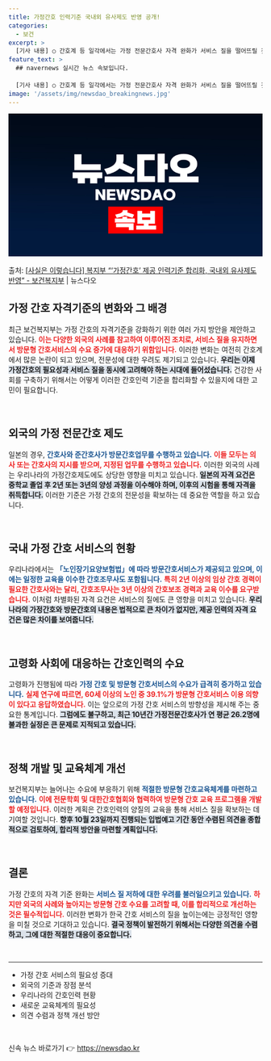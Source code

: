 ```yaml
---
title: 가정간호 인력기준 국내외 유사제도 반영 공개!
categories:
  - 보건
excerpt: >
  [기사 내용] ○ 간호계 등 일각에서는 가정 전문간호사 자격 완화가 서비스 질을 떨어뜨릴 것이며, 전문성 강…
feature_text: >
  ## navernews 실시간 뉴스 속보입니다.

  [기사 내용] ○ 간호계 등 일각에서는 가정 전문간호사 자격 완화가 서비스 질을 떨어뜨릴 것이며, 전문성 강…
image: '/assets/img/newsdao_breakingnews.jpg'
---
```


![뉴스다오 속보](/assets/img/newsdao_breakingnews.jpg)

<p>출처: <a href="https://newsdao.kr/2069" rel="dofollow">[사실은 이렇습니다] 복지부 “‘가정간호’ 제공 인력기준 합리화, 국내외 유사제도 반영” - 보건복지부</a> | 뉴스다오</p>

<h2 data-ke-size="size26">가정 간호 자격기준의 변화와 그 배경</h2>

<p data-ke-size="size16">최근 보건복지부는 가정 간호의 자격기준을 강화하기 위한 여러 가지 방안을 제안하고 있습니다. <b><span style="color: #ee2323;">이는 다양한 외국의 사례를 참고하여 이루어진 조치로, 서비스 질을 유지하면서 방문형 간호서비스의 수요 증가에 대응하기 위함입니다.</span></b> 이러한 변화는 여전히 간호계에서 많은 논란이 되고 있으며, 전문성에 대한 우려도 제기되고 있습니다. <b><span style="background-color: #21538527;">우리는 이제 가정간호의 필요성과 서비스 질을 동시에 고려해야 하는 시대에 들어섰습니다.</span></b> 건강한 사회를 구축하기 위해서는 어떻게 이러한 간호인력 기준을 합리화할 수 있을지에 대한 고민이 필요합니다.</p>

<p data-ke-size="size16">&nbsp;</p>

<h2 data-ke-size="size26">외국의 가정 전문간호 제도</h2>

<p data-ke-size="size16">일본의 경우, <b><span style="color: #1a5490;">간호사와 준간호사가 방문간호업무를 수행하고 있습니다.</span></b> <b><span style="color: #ee2323;">이들 모두는 의사 또는 간호사의 지시를 받으며, 지정된 업무를 수행하고 있습니다.</span></b> 이러한 외국의 사례는 우리나라의 가정간호제도에도 상당한 영향을 미치고 있습니다. <b><span style="background-color: #21538527;">일본의 자격 요건은 중학교 졸업 후 2년 또는 3년의 양성 과정을 이수해야 하며, 이후의 시험을 통해 자격을 취득합니다.</span></b> 이러한 기준은 가정 간호의 전문성을 확보하는 데 중요한 역할을 하고 있습니다.</p>

<p data-ke-size="size16">&nbsp;</p>

<h2 data-ke-size="size26">국내 가정 간호 서비스의 현황</h2>

<p data-ke-size="size16">우리나라에서는 <b><span style="color: #1a5490;">「노인장기요양보험법」에 따라 방문간호서비스가 제공되고 있으며, 이에는 일정한 교육을 이수한 간호조무사도 포함됩니다.</span></b> <b><span style="color: #ee2323;">특히 2년 이상의 임상 간호 경력이 필요한 간호사와는 달리, 간호조무사는 3년 이상의 간호보조 경력과 교육 이수를 요구받습니다.</span></b> 이처럼 차별화된 자격 요건은 서비스의 질에도 큰 영향을 미치고 있습니다. <b><span style="background-color: #21538527;">우리나라의 가정간호와 방문간호의 내용은 법적으로 큰 차이가 없지만, 제공 인력의 자격 요건은 많은 차이를 보여줍니다.</span></b></p>

<p data-ke-size="size16">&nbsp;</p>

<h2 data-ke-size="size26">고령화 사회에 대응하는 간호인력의 수요</h2>

<p data-ke-size="size16">고령화가 진행됨에 따라 <b><span style="color: #1a5490;">가정 간호 및 방문형 간호서비스의 수요가 급격히 증가하고 있습니다.</span></b> <b><span style="color: #ee2323;">실제 연구에 따르면, 60세 이상의 노인 중 39.1%가 방문형 간호서비스 이용 의향이 있다고 응답하였습니다.</span></b> 이는 앞으로의 가정 간호 서비스의 방향성을 제시해 주는 중요한 통계입니다. <b><span style="background-color: #21538527;">그럼에도 불구하고, 최근 10년간 가정전문간호사가 연 평균 26.2명에 불과한 실정은 큰 문제로 지적되고 있습니다.</span></b> </p>

<p data-ke-size="size16">&nbsp;</p>

<h2 data-ke-size="size26">정책 개발 및 교육체계 개선</h2>

<p data-ke-size="size16">보건복지부는 늘어나는 수요에 부응하기 위해 <b><span style="color: #1a5490;">적절한 방문형 간호교육체계를 마련하고 있습니다.</span></b> <b><span style="color: #ee2323;">이에 전문학회 및 대한간호협회와 협력하여 방문형 간호 교육 프로그램을 개발할 예정입니다.</span></b> 이러한 계획은 간호인력의 양질의 교육을 통해 서비스 질을 확보하는 데 기여할 것입니다. <b><span style="background-color: #21538527;">향후 10월 23일까지 진행되는 입법예고 기간 동안 수렴된 의견을 종합적으로 검토하여, 합리적 방안을 마련할 계획입니다.</span></b></p>

<p data-ke-size="size16">&nbsp;</p>

<h2 data-ke-size="size26">결론</h2>

<p data-ke-size="size16">가정 간호의 자격 기준 완화는 <b><span style="color: #1a5490;">서비스 질 저하에 대한 우려를 불러일으키고 있습니다.</span></b> <b><span style="color: #ee2323;">하지만 외국의 사례와 높아지는 방문형 간호 수요를 고려할 때, 이를 합리적으로 개선하는 것은 필수적입니다.</span></b> 이러한 변화가 한국 간호 서비스의 질을 높이는에는 긍정적인 영향을 미칠 것으로 기대하고 있습니다. <b><span style="background-color: #21538527;">결국 정책이 발전하기 위해서는 다양한 의견을 수렴하고, 그에 대한 적절한 대응이 중요합니다.</span></b></p>

<p data-ke-size="size16">&nbsp;</p>

<hr>

<ul>
  <li>가정 간호 서비스의 필요성 증대</li>
  <li>외국의 기준과 장점 분석</li>
  <li>우리나라의 간호인력 현황</li>
  <li>새로운 교육체계의 필요성</li>
  <li>의견 수렴과 정책 개선 방안</li>
</ul>

<p data-ke-size="size16">&nbsp;</p> 

신속 뉴스 바로가기 👉 <a href="https://newsdao.kr" rel="dofollow">https://newsdao.kr</a>



